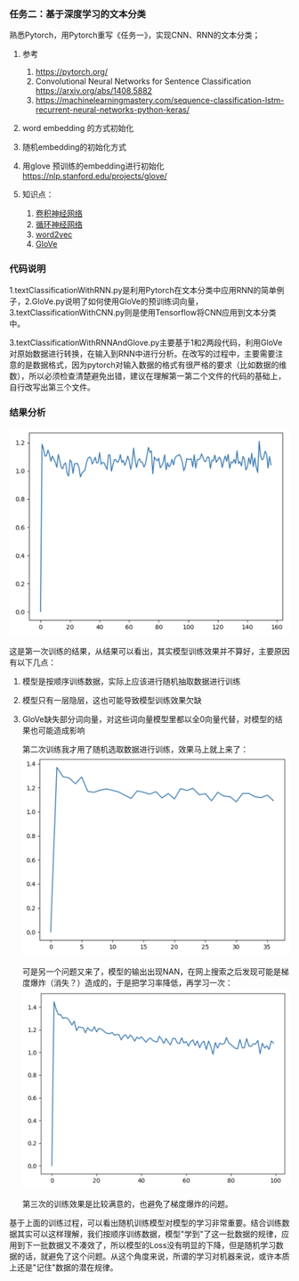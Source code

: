 ### 任务二：基于深度学习的文本分类

熟悉Pytorch，用Pytorch重写《任务一》，实现CNN、RNN的文本分类；

1. 参考

   1. https://pytorch.org/
   2. Convolutional Neural Networks for Sentence Classification <https://arxiv.org/abs/1408.5882>
   3. <https://machinelearningmastery.com/sequence-classification-lstm-recurrent-neural-networks-python-keras/>

2. word embedding 的方式初始化

3. 随机embedding的初始化方式

4. 用glove 预训练的embedding进行初始化 https://nlp.stanford.edu/projects/glove/

5. 知识点：

   1. [卷积神经网络](<https://jesseyule.github.io/machinelearning/cnn/content.html>)
   2. [循环神经网络](<https://jesseyule.github.io/machinelearning/rnn/content.html>)
   3. [word2vec](<https://jesseyule.github.io/naturallanguage/word2vec/content.html>)
   4. [GloVe](<https://jesseyule.github.io/naturallanguage/gloVe/content.html>)

   

### 代码说明

​	1.textClassificationWithRNN.py是利用Pytorch在文本分类中应用RNN的简单例子，2.GloVe.py说明了如何使用GloVe的预训练词向量，3.textClassificationWithCNN.py则是使用Tensorflow将CNN应用到文本分类中。

​	3.textClassificationWithRNNAndGlove.py主要基于1和2两段代码，利用GloVe对原始数据进行转换，在输入到RNN中进行分析。在改写的过程中，主要需要注意的是数据格式，因为pytorch对输入数据的格式有很严格的要求（比如数据的维数），所以必须检查清楚避免出错，建议在理解第一第二个文件的代码的基础上，自行改写出第三个文件。



### 结果分析

 ![plot](result/plot.png)

​	这是第一次训练的结果，从结果可以看出，其实模型训练效果并不算好，主要原因有以下几点：

1. 模型是按顺序训练数据，实际上应该进行随机抽取数据进行训练

2. 模型只有一层隐层，这也可能导致模型训练效果欠缺

3. GloVe缺失部分词向量，对这些词向量模型里都以全0向量代替，对模型的结果也可能造成影响

   第二次训练我才用了随机选取数据进行训练，效果马上就上来了：![plot2](result/plot2.png)

   可是另一个问题又来了，模型的输出出现NAN，在网上搜索之后发现可能是梯度爆炸（消失？）造成的，于是把学习率降低，再学习一次：![plot3](result/plot3.png)

   第三次的训练效果是比较满意的，也避免了梯度爆炸的问题。

​       基于上面的训练过程，可以看出随机训练模型对模型的学习非常重要。结合训练数据其实可以这样理解，我们按顺序训练数据，模型"学到"了这一批数据的规律，应用到下一批数据又不凑效了，所以模型的Loss没有明显的下降，但是随机学习数据的话，就避免了这个问题。从这个角度来说，所谓的学习对机器来说，或许本质上还是"记住"数据的潜在规律。